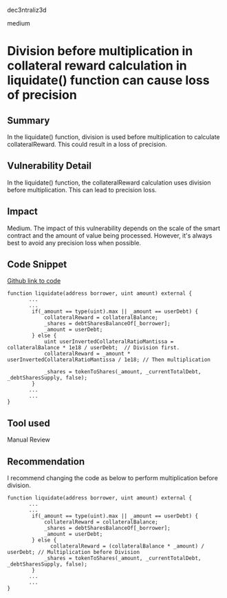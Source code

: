dec3ntraliz3d

medium

# Division before multiplication in collateral reward calculation in liquidate() function can cause loss of precision

## Summary

In the liquidate() function, division is used before multiplication to calculate collateralReward. This could result in a loss of precision.

## Vulnerability Detail

In the liquidate() function, the collateralReward calculation uses division before multiplication. This can lead to precision loss.

## Impact

Medium. The impact of this vulnerability depends on the scale of the smart contract and the amount of value being processed. However, it's always best to avoid any precision loss when possible.

## Code Snippet

[Github link to code](https://github.com/sherlock-audit/2023-02-surge/blob/main/surge-protocol-v1/src/Pool.sol#L584-L588)

```solidity 
function liquidate(address borrower, uint amount) external {
       ...
       ...
        if(_amount == type(uint).max || _amount == userDebt) {
            collateralReward = collateralBalance;
            _shares = debtSharesBalanceOf[_borrower];
            _amount = userDebt;
        } else {
            uint userInvertedCollateralRatioMantissa = collateralBalance * 1e18 / userDebt;  // Division first. 
            collateralReward = _amount * userInvertedCollateralRatioMantissa / 1e18; // Then multiplication

            _shares = tokenToShares(_amount, _currentTotalDebt, _debtSharesSupply, false);
        }
       ...
       ...
}
```

## Tool used

Manual Review

## Recommendation

I recommend changing the code as below to perform multiplication before division. 

```solidity 
function liquidate(address borrower, uint amount) external {
       ...
       ...
        if(_amount == type(uint).max || _amount == userDebt) {
            collateralReward = collateralBalance;
            _shares = debtSharesBalanceOf[_borrower];
            _amount = userDebt;
        } else {
              collateralReward = (collateralBalance * _amount) / userDebt; // Multiplication before Division
            _shares = tokenToShares(_amount, _currentTotalDebt, _debtSharesSupply, false);
        }
       ...
       ...
}
```